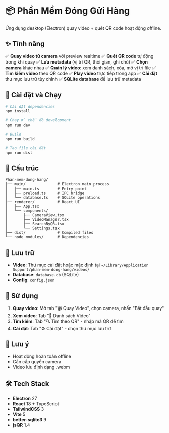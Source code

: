 # 📦 Phần Mềm Đóng Gửi Hàng

Ứng dụng desktop (Electron) quay video + quét QR code hoạt động offline.

## ✨ Tính năng

✅ **Quay video từ camera** với preview realtime
✅ **Quét QR code** tự động trong khi quay
✅ **Lưu metadata** (vị trí QR, thời gian, ghi chú)
✅ **Chọn camera** khác nhau
✅ **Quản lý video**: xem danh sách, xóa, mở vị trí file
✅ **Tìm kiếm video** theo QR code
✅ **Play video** trực tiếp trong app
✅ **Cài đặt** thư mục lưu trữ tùy chỉnh
✅ **SQLite database** để lưu trữ metadata

## 🚀 Cài đặt và Chạy

```bash
# Cài đặt dependencies
npm install

# Chạy ở chế độ development
npm run dev

# Build
npm run build

# Tạo file cài đặt
npm run dist
```

## 📁 Cấu trúc

```
Phan-mem-dong-hang/
├── main/              # Electron main process
│   ├── main.ts        # Entry point
│   ├── preload.ts     # IPC bridge
│   └── database.ts    # SQLite operations
├── renderer/          # React UI
│   ├── App.tsx
│   └── components/
│       ├── CameraView.tsx
│       ├── VideoManager.tsx
│       ├── SearchByQR.tsx
│       └── Settings.tsx
├── dist/              # Compiled files
└── node_modules/      # Dependencies
```

## 💾 Lưu trữ

- **Video**: Thư mục cài đặt hoặc mặc định tại `~/Library/Application Support/phan-mem-dong-hang/videos/`
- **Database**: `database.db` (SQLite)
- **Config**: `config.json`

## 🎯 Sử dụng

1. **Quay video**: Mở tab "📹 Quay Video", chọn camera, nhấn "Bắt đầu quay"
2. **Xem video**: Tab "📁 Danh sách Video"
3. **Tìm kiếm**: Tab "🔍 Tìm theo QR" - nhập mã QR để tìm
4. **Cài đặt**: Tab "⚙️ Cài đặt" - chọn thư mục lưu trữ

## 📝 Lưu ý

- Hoạt động hoàn toàn offline
- Cần cấp quyền camera
- Video lưu định dạng .webm

## 🛠️ Tech Stack

- **Electron** 27
- **React** 18 + TypeScript
- **TailwindCSS** 3
- **Vite** 5
- **better-sqlite3** 9
- **jsQR** 1.4

